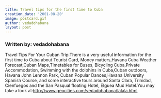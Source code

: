 ```yaml
---
title: Travel tips for the first time to Cuba
creation_date: '2001-08-20'
image: postcard.gif
author: vedadohabana
layout: post
---
```


### Written by: vedadohabana

Travel Tips For Your Cuban Trip.There is a very useful information for the first time to Cuba about Tourist Card, Money matters,Havana Cuba Weather Forecast,Cuban Maps,Timetables for Buses, Bicycling Cuba,Private Accommodation, Swimming with the dolphins in Cuba,Cuban outdoors,  Havana John Lennon Park, Cuban Popular Dances,Havana University Spanish Course, and some interactive tours around Santa Clara, Trinidad, Cienfuegos and the San Pasqual floating Hotel, Elguea Mud Hotel.You may take a look at:http://www.geocities.com/vedadohabana/lalala.html





